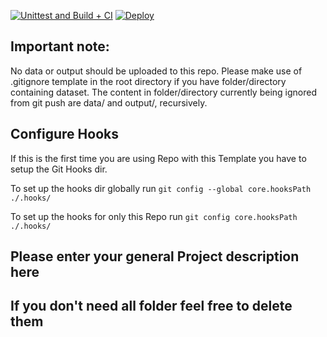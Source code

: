 [![Unittest and Build + CI](https://github.com/aimingmed/supplychain-tracker/actions/workflows/build.yml/badge.svg?branch=develop)](https://github.com/aimingmed/supplychain-tracker/actions/workflows/build.yml)
[![Deploy](https://github.com/aimingmed/supplychain-tracker/actions/workflows/deploy.yml/badge.svg)](https://github.com/aimingmed/supplychain-tracker/actions/workflows/deploy.yml)

## Important note:

No data or output should be uploaded to this repo. Please make use of .gitignore template in the root directory if you have folder/directory containing dataset. The content in folder/directory currently being ignored from git push are data/ and output/, recursively.

## Configure Hooks

If this is the first time you are using Repo with this Template you have to setup the Git Hooks dir.

To set up the hooks dir globally run `git config --global core.hooksPath ./.hooks/`

To set up the hooks for only this Repo run `git config core.hooksPath ./.hooks/`

## Please enter your general Project description here

## If you don't need all folder feel free to delete them
